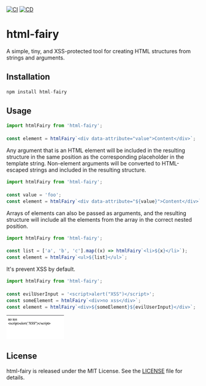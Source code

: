 [![CI](https://github.com/gamitee-dev/html-fairy/actions/workflows/linter.yml/badge.svg)](https://github.com/gamitee-dev/html-fairy/actions/workflows/linter.yml) [![CD](https://github.com/gamitee-dev/html-fairy/actions/workflows/deploy.yml/badge.svg)](https://github.com/gamitee-dev/html-fairy/actions/workflows/deploy.yml)

# html-fairy
A simple, tiny, and XSS-protected tool for creating HTML structures from strings and arguments.

## Installation
``` js
npm install html-fairy
```

## Usage
``` js
import htmlFairy from 'html-fairy';

const element = htmlFairy`<div data-attribute="value">Content</div>`;
```

Any argument that is an HTML element will be included in the resulting structure in the same position as the corresponding placeholder in the template string. Non-element arguments will be converted to HTML-escaped strings and included in the resulting structure.

``` js
import htmlFairy from 'html-fairy';

const value = 'foo';
const element = htmlFairy`<div data-attribute="${value}">Content</div>`;
```
Arrays of elements can also be passed as arguments, and the resulting structure will include all the elements from the array in the correct nested position.

``` js
import htmlFairy from 'html-fairy';

const list = ['a', 'b', 'c'].map((x) => htmlFairy`<li>${x}</li>`);
const element = htmlFairy`<ul>${list}</ul>`;
```
It's prevent XSS by default.

``` js
import htmlFairy from 'html-fairy';

const evilUserInput = '<script>alert("XSS")</script>';
const someElement = htmlFairy`<div>no xss</div>`;
const element = htmlFairy`<div>${someElement}${evilUserInput}</div>`;
```
<img src="./resources/print-screen-no-xss.jpeg" alt="no-xss" width="150"/>


## License
html-fairy is released under the MIT License. See the [LICENSE](./LICENCE) file for details.



